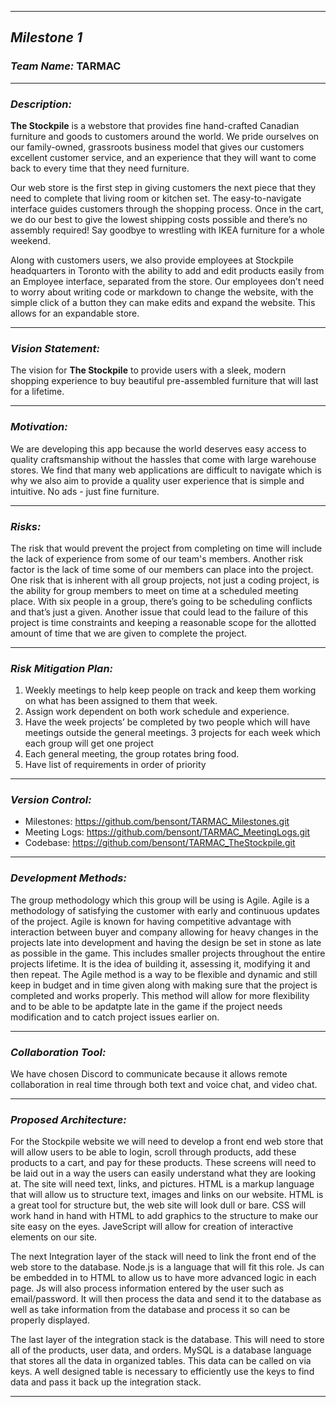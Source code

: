 ***
## *Milestone 1*
### *Team Name:* TARMAC
***
### *Description:*
__The Stockpile__ is a webstore that provides fine hand-crafted Canadian furniture and goods to customers around the world.  We pride ourselves on our family-owned, grassroots business model that gives our customers excellent customer service, and an experience that they will want to come back to every time that they need furniture.

Our web store is the first step in giving customers the next piece that they need to complete that living room or kitchen set.  The easy-to-navigate interface guides customers through the shopping process.  Once in the cart, we do our best to give the lowest shipping costs possible and there’s no assembly required!  Say goodbye to wrestling with IKEA furniture for a whole weekend.

Along with customers users, we also provide employees at Stockpile headquarters in Toronto with the ability to add and edit products easily from an Employee interface, separated from the store.  Our employees don’t need to worry about writing code or markdown to change the website, with the simple click of a button they can make edits and expand the website.  This allows for an expandable store.
***
### *Vision Statement:*
The vision for __The Stockpile__ to provide users with a sleek, modern shopping experience to buy beautiful pre-assembled furniture that will last for a lifetime.
***
### *Motivation:*
We are developing this app because the world deserves easy access to quality craftsmanship without the hassles that come with large warehouse stores. We find that many web applications are difficult to navigate which is why we also aim to provide a quality user experience that is simple and intuitive. No ads - just fine furniture.
***
### *Risks:*
The risk that would prevent the project from completing on time will include the lack of experience from some of our team's members. Another risk factor is the lack of time some of our members can place into the project.  One risk that is inherent with all group projects, not just a coding project, is the ability for group members to meet on time at a scheduled meeting place.  With six people in a group, there’s going to be scheduling conflicts and that’s just a given.  Another issue that could lead to the failure of this project is time constraints and keeping a reasonable scope for the allotted amount of time that we are given to complete the project.
***
### *Risk Mitigation Plan:*
1. Weekly meetings to help keep people on track and keep them working on what has been assigned to them that week.
2. Assign work dependent on both work schedule and experience.
3. Have the week projects’ be completed by two people which will have meetings outside the general meetings. 3 projects for each week which each group will get one project
4. Each general meeting, the group rotates bring food.
5. Have list of requirements in order of priority
***
### *Version Control:*
* Milestones: https://github.com/bensont/TARMAC_Milestones.git
* Meeting Logs: https://github.com/bensont/TARMAC_MeetingLogs.git
* Codebase: https://github.com/bensont/TARMAC_TheStockpile.git
***
### *Development Methods:*
The group methodology which this group will be using is Agile. Agile is a methodology of satisfying the customer with early and continuous updates of the project. Agile is known for having competitive advantage with interaction between buyer and company allowing for heavy changes in the projects late into development and having the design be set in stone as late as possible in the game. This includes smaller projects throughout the entire projects lifetime. It is the idea of building it, assessing it, modifying it and then repeat. The Agile method is a way to be flexible and dynamic and still keep in budget and in time given along with making sure that the project is completed and works properly. This method will allow for more flexibility and to be able to be apdatpte late in the game if the project needs modification and to catch project issues earlier on.
***
### *Collaboration Tool:*
We have chosen Discord to communicate because it allows remote collaboration in real time through both text and voice chat, and video chat.
***
### *Proposed Architecture:*
For the Stockpile website we will need to develop a front end web store that will allow users to be able to login, scroll through products, add these products to a cart, and pay for these products. These screens will need to be laid out in a way the users can easily understand what they are looking at. The site will need text, links, and pictures. HTML is a markup language that will allow us to structure text, images and links on our website. HTML is a great tool for structure but, the web site will look dull or bare. CSS will work hand in hand with HTML to add graphics to the structure to make our site easy on the eyes. JaveScript will allow for creation of interactive elements on our site.

The next Integration layer of the stack will need to link the front end of the web store to the database. Node.js is a language that will fit this role. Js can be embedded in to HTML to allow us to have more advanced logic in each page. Js will also process information entered by the user such as email/password. It will then process the data and send it to the database as well as take information from the database and process it so can be properly displayed.

The last layer of the integration stack is the database. This will need to store all of the products, user data, and orders. MySQL is a database language that stores all the data in organized tables. This data can be called on via keys. A well designed table is necessary to efficiently use the keys to find data and pass it back up the integration stack.
***
